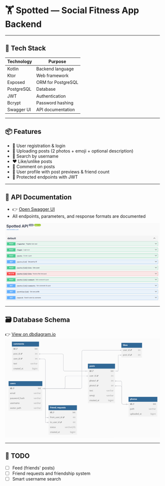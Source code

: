 # 🏋️ Spotted — Social Fitness App Backend

---

## 🚀 Tech Stack

| Technology  | Purpose                  |
|-------------|---------------------------|
| Kotlin      | Backend language          |
| Ktor        | Web framework             |
| Exposed     | ORM for PostgreSQL        |
| PostgreSQL  | Database                  |
| JWT         | Authentication            |
| Bcrypt      | Password hashing          |
| Swagger UI  | API documentation         |

---

## 📦 Features

- 🔐 User registration & login
- 📸 Uploading posts (2 photos + emoji + optional description)
- 🔎 Search by username
- ❤️ Like/unlike posts
- 💬 Comment on posts
- 👤 User profile with post previews & friend count
- 🔐 Protected endpoints with JWT

---

## 📄 API Documentation

- 👉 [Open Swagger UI]()
- All endpoints, parameters, and response formats are documented

![Swagger Screenshot](docs/swagger_preview.png)

---

## 🗃️ Database Schema

👉 [View on dbdiagram.io](https://dbdiagram.io/d/Spotted-Database-Schema-680bbdbd1ca52373f563b588)
![DB Diagram](docs/db_schema.png)

---

## 📌 TODO

- [ ] Feed (friends' posts)
- [ ] Friend requests and friendship system
- [ ] Smart username search
